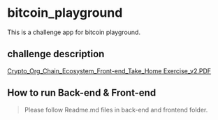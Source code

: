 # bitcoin_playground
This is a challenge app for bitcoin playground.

## challenge description
[Crypto_Org_Chain_Ecosystem_Front-end_Take_Home Exercise_v2.PDF](https://github.com/devgod611/bitcoin_playground/blob/main/Crypto_Org_Chain_Ecosystem_Front-end_Take_Home%20Exercise_v2.pdf)

## How to run Back-end & Front-end
> Please follow Readme.md files in back-end and frontend folder.

